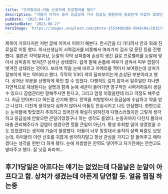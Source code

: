```yaml
---
title: "각막찰과상-아들 눈동자에 프로펠러를 맞다"
description: "아들이 다쳐서 놀라 응급실에 가서 응급실 병원비에 놀랐던게 아깝지 않았던 것에 관련한 심오하지 않은 이야기"
pubDate: '2023-04-16'
updatedDate: '2023-08-27'
heroImage: 'https://images.unsplash.com/photo-1553480188-4549c0ec1015?crop=entropy&cs=tinysrgb&fit=max&fm=jpg&ixid=M3wxMTc3M3wwfDF8c2VhcmNofDR8fGV5ZSUyMHN8ZW58MHx8fHwxNjkzMTE5NzM0fDA&ixlib=rb-4.0.3&q=80&w=2000'
---
```


제목이 거의다지만 저번 글에 이어서 이야기 해본다. 한시간을 더 기다려서 안과 외래 진료실로 이동 했다. 의사선생님이 시력검사를 비롯해서 여러가지 검사 및 문진 등을 진행했다. 결론은 각막찰과상, 눈알의 각막 상피층에 손상이 생긴 걸로 프로펠러를 눈알에 맞아서 상피층이 벗겨진? 상처난 상태였다. 쉽게 말해 손톱에 피부가 글켜서 피부 껍질이 벗겨진 상태라는 것이다. 보라색 약을 눈에 바르고 카메라를 찍어서 보여줬는데 상처가 잘보이게 하는 약이라고 했다. 각막의 1/3이 색이 달라보이는게 손상돤 부분이라고 했다. 상처난 부분을 선명하게 확인 할 수 있었다. 다행히도 깊지 않아서 일주일만 지나면 자연적으로 재생된다는 설명과 함께 눈에 세균이 들어가면 영구적인 시력저하등이 생길수 있으니 감염관리만 잘해주시면 된다고, 그리고 엄청 아팠을텐데 라고 걱정도 해주셨다. 지금 안아프다고 하는걸 신기해 했다. 안약을 처방받아서 응급실에 수납하고 약을 받고 나섰다. 다친게 생각보다 심하지 않아서 아들도 안심시키고 나도 안심했다. 한편으로는 눈꺼플에 맞았겠지 추측하고 있어던게 확실히 밝혀진게 다행스러웠지만 그렇게 생각하고 응급실에 안왔으면 큰일이었겠구나 하는 생각도 들었다. 눈동자까지 다친지 몰라서 대충 관리해주다가 감염이 생겼으면 정말 큰일이 아닌가. 평생 후회할 일이 생겼었을 수도 있었겠다는 생각에 가슴이 철렁했다. 아들이 너무 징징대서 솔직히 살짝 짜증도 났었는데, 아이들의 이런 신호를 귀찮게 생각하지말고 항상 관심을 가지고 잘 들어주고 해야겠다는 생각을 한번 더 하게 됐다. 눈에 처방받은 안약도 넣어주고 자기전에는 안연고도 발라주고 했다. 잘 낫길 바라며...
## 후기1당일은 아프다는 얘기는 없었는데 다음날은 눈알이 아프다고 함. 상처가 생겼는데 아픈게 당연할 듯. 얼음 찜질 하는중